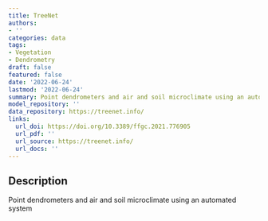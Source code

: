 ```yaml
---
title: TreeNet
authors:
- ''
categories: data
tags:
- Vegetation
- Dendrometry
draft: false
featured: false
date: '2022-06-24'
lastmod: '2022-06-24'
summary: Point dendrometers and air and soil microclimate using an automated system
model_repository: ''
data_repository: https://treenet.info/
links:
  url_doi: https://doi.org/10.3389/ffgc.2021.776905
  url_pdf: ''
  url_source: https://treenet.info/
  url_docs: ''
---
```


## Description

Point dendrometers and air and soil microclimate using an automated system

